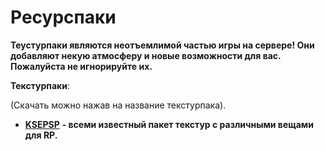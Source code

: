 # Ресурспаки

**Теустурпаки являются неотъемлимой частью игры на сервере! Они добавляют некую атмосферу и новые возможности для вас. Пожалуйста не игнорируйте их.**

**Текстурпаки**:

(Скачать можно нажав на название текстурпака).

* [**KSEPSP**](https://vk.com/away.php?to=https%3A%2F%2Fwww.planetminecraft.com%2Ftexture-pack%2Fksepsp-v8-0%2F\&cc\_key=) **- всеми известный пакет текстур с различными вещами для RP.**
